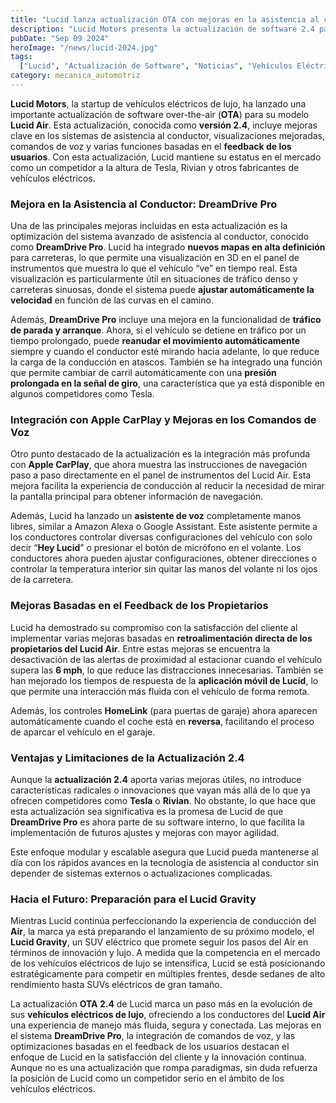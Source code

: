 ```yaml
---
title: "Lucid lanza actualización OTA con mejoras en la asistencia al conductor y comandos de voz"
description: "Lucid Motors presenta la actualización de software 2.4 para su modelo Air, incorporando mejoras en la asistencia al conductor y nuevas funciones de comandos de voz."
pubDate: "Sep 09 2024"
heroImage: "/news/lucid-2024.jpg"
tags:
  ["Lucid", "Actualización de Software", "Noticias", "Vehículos Eléctricos"]
category: mecanica_automotriz
---
```


**Lucid Motors**, la startup de vehículos eléctricos de lujo, ha lanzado una importante actualización de software over-the-air (**OTA**) para su modelo **Lucid Air**. Esta actualización, conocida como **versión 2.4**, incluye mejoras clave en los sistemas de asistencia al conductor, visualizaciones mejoradas, comandos de voz y varias funciones basadas en el **feedback de los usuarios**. Con esta actualización, Lucid mantiene su estatus en el mercado como un competidor a la altura de Tesla, Rivian y otros fabricantes de vehículos eléctricos.

### Mejora en la Asistencia al Conductor: DreamDrive Pro

Una de las principales mejoras incluidas en esta actualización es la optimización del sistema avanzado de asistencia al conductor, conocido como **DreamDrive Pro**. Lucid ha integrado **nuevos mapas en alta definición** para carreteras, lo que permite una visualización en 3D en el panel de instrumentos que muestra lo que el vehículo “ve” en tiempo real. Esta visualización es particularmente útil en situaciones de tráfico denso y carreteras sinuosas, donde el sistema puede **ajustar automáticamente la velocidad** en función de las curvas en el camino.

Además, **DreamDrive Pro** incluye una mejora en la funcionalidad de **tráfico de parada y arranque**. Ahora, si el vehículo se detiene en tráfico por un tiempo prolongado, puede **reanudar el movimiento automáticamente** siempre y cuando el conductor esté mirando hacia adelante, lo que reduce la carga de la conducción en atascos. También se ha integrado una función que permite cambiar de carril automáticamente con una **presión prolongada en la señal de giro**, una característica que ya está disponible en algunos competidores como Tesla.

### Integración con Apple CarPlay y Mejoras en los Comandos de Voz

Otro punto destacado de la actualización es la integración más profunda con **Apple CarPlay**, que ahora muestra las instrucciones de navegación paso a paso directamente en el panel de instrumentos del Lucid Air. Esta mejora facilita la experiencia de conducción al reducir la necesidad de mirar la pantalla principal para obtener información de navegación.

Además, Lucid ha lanzado un **asistente de voz** completamente manos libres, similar a Amazon Alexa o Google Assistant. Este asistente permite a los conductores controlar diversas configuraciones del vehículo con solo decir “**Hey Lucid**” o presionar el botón de micrófono en el volante. Los conductores ahora pueden ajustar configuraciones, obtener direcciones o controlar la temperatura interior sin quitar las manos del volante ni los ojos de la carretera.

### Mejoras Basadas en el Feedback de los Propietarios

Lucid ha demostrado su compromiso con la satisfacción del cliente al implementar varias mejoras basadas en **retroalimentación directa de los propietarios del Lucid Air**. Entre estas mejoras se encuentra la desactivación de las alertas de proximidad al estacionar cuando el vehículo supera las **6 mph**, lo que reduce las distracciones innecesarias. También se han mejorado los tiempos de respuesta de la **aplicación móvil de Lucid**, lo que permite una interacción más fluida con el vehículo de forma remota.

Además, los controles **HomeLink** (para puertas de garaje) ahora aparecen automáticamente cuando el coche está en **reversa**, facilitando el proceso de aparcar el vehículo en el garaje.

### Ventajas y Limitaciones de la Actualización 2.4

Aunque la **actualización 2.4** aporta varias mejoras útiles, no introduce características radicales o innovaciones que vayan más allá de lo que ya ofrecen competidores como **Tesla** o **Rivian**. No obstante, lo que hace que esta actualización sea significativa es la promesa de Lucid de que **DreamDrive Pro** es ahora parte de su software interno, lo que facilita la implementación de futuros ajustes y mejoras con mayor agilidad.

Este enfoque modular y escalable asegura que Lucid pueda mantenerse al día con los rápidos avances en la tecnología de asistencia al conductor sin depender de sistemas externos o actualizaciones complicadas.

### Hacia el Futuro: Preparación para el Lucid Gravity

Mientras Lucid continúa perfeccionando la experiencia de conducción del **Air**, la marca ya está preparando el lanzamiento de su próximo modelo, el **Lucid Gravity**, un SUV eléctrico que promete seguir los pasos del Air en términos de innovación y lujo. A medida que la competencia en el mercado de los vehículos eléctricos de lujo se intensifica, Lucid se está posicionando estratégicamente para competir en múltiples frentes, desde sedanes de alto rendimiento hasta SUVs eléctricos de gran tamaño.

La actualización **OTA 2.4** de Lucid marca un paso más en la evolución de sus **vehículos eléctricos de lujo**, ofreciendo a los conductores del **Lucid Air** una experiencia de manejo más fluida, segura y conectada. Las mejoras en el sistema **DreamDrive Pro**, la integración de comandos de voz, y las optimizaciones basadas en el feedback de los usuarios destacan el enfoque de Lucid en la satisfacción del cliente y la innovación continua. Aunque no es una actualización que rompa paradigmas, sin duda refuerza la posición de Lucid como un competidor serio en el ámbito de los vehículos eléctricos.

